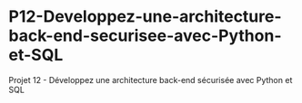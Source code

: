 # P12-Developpez-une-architecture-back-end-securisee-avec-Python-et-SQL
Projet 12 - Développez une architecture back-end sécurisée avec Python et SQL
